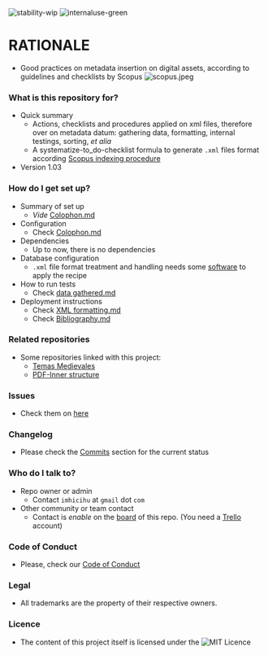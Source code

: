 ![stability-wip](https://bitbucket.org/repo/ekyaeEE/images/477405737-stability_work_in_progress.png)
![internaluse-green](https://bitbucket.org/repo/ekyaeEE/images/3847436881-internal_use_stable.png)

# RATIONALE #

* Good practices on metadata insertion on digital assets, according to guidelines and checklists by Scopus
![scopus.jpeg](https://bitbucket.org/repo/64jkj76/images/1207730341-scopus.jpeg)

### What is this repository for? ###

* Quick summary
    - Actions, checklists and procedures applied on xml files, therefore over on metadata datum: gathering data, formatting, internal testings, sorting, _et alia_
	- A systematize-to_do-checklist formula to generate `.xml` files format according [Scopus indexing procedure](https://www.ubijournal.com/scopus-indexed-journals/)
* Version 1.03

### How do I get set up? ###

* Summary of set up
    - _Vide_ [Colophon.md](https://bitbucket.org/imhicihu/scopus-metadata/src/e20bd6d0b69dacf52ea480137fbb338396d44844/Colophon.md?at=master&fileviewer=file-view-default)
* Configuration
    - Check [Colophon.md](https://bitbucket.org/imhicihu/scopus-metadata/src/master/Colophon.md)
* Dependencies
    - Up to now, there is no dependencies
* Database configuration
    - `.xml` file format treatment and handling needs some [software](https://bitbucket.org/imhicihu/scopus-metadata/src/master/Colophon.md) to apply the recipe
* How to run tests
    - Check [data gathered.md](https://bitbucket.org/imhicihu/scopus-metadata/src/master/Data_gathered.md)
* Deployment instructions
    - Check [XML formatting.md](https://bitbucket.org/imhicihu/scopus-metadata/src/master/XML_formatting.md)
    - Check [Bibliography.md](https://bitbucket.org/imhicihu/scopus-metadata/src/master/Bibliography.md)

### Related repositories ###

* Some repositories linked with this project:
     - [Temas Medievales](https://bitbucket.org/imhicihu/temas-medievales-project/src/)
     - [PDF-Inner structure](https://bitbucket.org/imhicihu/pdf-inner-structure/src/master/)

### Issues ###

* Check them on [here](https://bitbucket.org/imhicihu/scopus-metadata/issues)

### Changelog ###

* Please check the [Commits](https://bitbucket.org/imhicihu/scopus-metadata/commits/) section for the current status

### Who do I talk to? ###

* Repo owner or admin
    - Contact `imhicihu` at `gmail` dot `com`
* Other community or team contact
    - Contact is _enable_ on the [board](https://bitbucket.org/imhicihu/scopus-metadata/addon/trello/trello-board) of this repo. (You need a [Trello](https://trello.com/) account)

### Code of Conduct

* Please, check our [Code of Conduct](https://bitbucket.org/imhicihu/scopus-metadata/src/master/code_of_conduct.md)

### Legal ###

* All trademarks are the property of their respective owners.

### Licence ###

* The content of this project itself is licensed under the ![MIT Licence](https://bitbucket.org/repo/ekyaeEE/images/2049852260-MIT-license-green.png)   